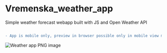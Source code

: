 # Vremenska_weather_app
Simple weather forecast webapp built with JS and Open Weather API

```diff

- App is mobile only, preview in browser possible only in mobile view mode. 

```

![Weather app PNG image](https://josip-prpic.from.hr/images/weatherapp.PNG)

